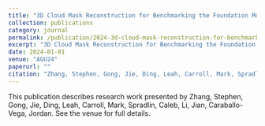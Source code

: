 ```yaml
---
title: "3D Cloud Mask Reconstruction for Benchmarking the Foundation Model Performance"
collection: publications
category: journal
permalink: /publication/2024-3d-cloud-mask-reconstruction-for-benchmarking-the-foundation-model-performance
excerpt: "3D Cloud Mask Reconstruction for Benchmarking the Foundation Model Performance by Zhang, Stephen et al."
date: 2024-01-01
venue: "AGU24"
paperurl: ""
citation: "Zhang, Stephen, Gong, Jie, Ding, Leah, Carroll, Mark, Spradlin, Caleb, Li, Jian, Caraballo-Vega, Jordan (2024). "3D Cloud Mask Reconstruction for Benchmarking the Foundation Model Performance." <i>AGU24</i>."
---
```


This publication describes research work presented by Zhang, Stephen, Gong, Jie, Ding, Leah, Carroll, Mark, Spradlin, Caleb, Li, Jian, Caraballo-Vega, Jordan. See the venue for full details.
